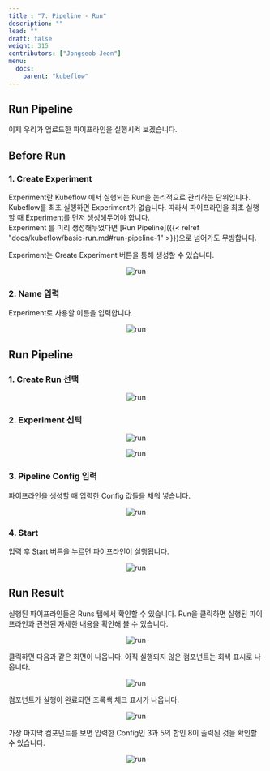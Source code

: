 ```yaml
---
title : "7. Pipeline - Run"
description: ""
lead: ""
draft: false
weight: 315
contributors: ["Jongseob Jeon"]
menu:
  docs:
    parent: "kubeflow"
---
```


## Run Pipeline

이제 우리가 업로드한 파이프라인을 실행시켜 보겠습니다.

## Before Run

### 1. Create Experiment

Experiment란 Kubeflow 에서 실행되는 Run을 논리적으로 관리하는 단위입니다.  
Kubeflow를 최초 실행하면 Experiment가 없습니다. 따라서 파이프라인을 최초 실행할 때 Experiment를 먼저 생성해두어야 합니다.  
Experiment 를 미리 생성해두었다면 [Run Pipeline]({{< relref "docs/kubeflow/basic-run.md#run-pipeline-1" >}})으로 넘어가도 무방합니다.

Experiment는 Create Experiment 버튼을 통해 생성할 수 있습니다.

<p align="center">
  <img src="/images/docs/kubeflow/run-0.png" title="run"/>
</p>

### 2. Name 입력

Experiment로 사용할 이름을 입력합니다.
<p align="center">
  <img src="/images/docs/kubeflow/run-1.png" title="run"/>
</p>

## Run Pipeline

### 1. Create Run 선택

<p align="center">
  <img src="/images/docs/kubeflow/run-2.png" title="run"/>
</p>

### 2. Experiment 선택

<p align="center">
  <img src="/images/docs/kubeflow/run-9.png" title="run"/>
</p>

<p align="center">
  <img src="/images/docs/kubeflow/run-10.png" title="run"/>
</p>

### 3. Pipeline Config 입력

파이프라인을 생성할 때 입력한 Config 값들을 채워 넣습니다.
<p align="center">
  <img src="/images/docs/kubeflow/run-3.png" title="run"/>
</p>

### 4. Start

입력 후 Start 버튼을 누르면 파이프라인이 실행됩니다.
<p align="center">
  <img src="/images/docs/kubeflow/run-4.png" title="run"/>
</p>

## Run Result

실행된 파이프라인들은 Runs 탭에서 확인할 수 있습니다.
Run을 클릭하면 실행된 파이프라인과 관련된 자세한 내용을 확인해 볼 수 있습니다.

<p align="center">
  <img src="/images/docs/kubeflow/run-5.png" title="run"/>
</p>

클릭하면 다음과 같은 화면이 나옵니다. 아직 실행되지 않은 컴포넌트는 회색 표시로 나옵니다.

<p align="center">
  <img src="/images/docs/kubeflow/run-6.png" title="run"/>
</p>

컴포넌트가 실행이 완료되면 초록색 체크 표시가 나옵니다.

<p align="center">
  <img src="/images/docs/kubeflow/run-7.png" title="run"/>
</p>

가장 마지막 컴포넌트를 보면 입력한 Config인 3과 5의 합인 8이 출력된 것을 확인할 수 있습니다.

<p align="center">
  <img src="/images/docs/kubeflow/run-8.png" title="run"/>
</p>
